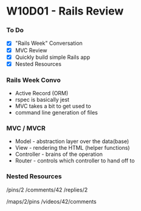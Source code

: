 # W10D01 - Rails Review

### To Do
- [x] "Rails Week" Conversation
- [x] MVC Review
- [x] Quickly build simple Rails app
- [x] Nested Resources

### Rails Week Convo
* Active Record (ORM)
* rspec is basically jest
* MVC takes a bit to get used to
* command line generation of files

### MVC / MVCR
* Model - abstraction layer over the data(base)
* View - rendering the HTML (helper functions)
* Controller - brains of the operation
* Router - controls which controller to hand off to

### Nested Resources

/pins/2
/comments/42
/replies/2

/maps/2/pins
/videos/42/comments















